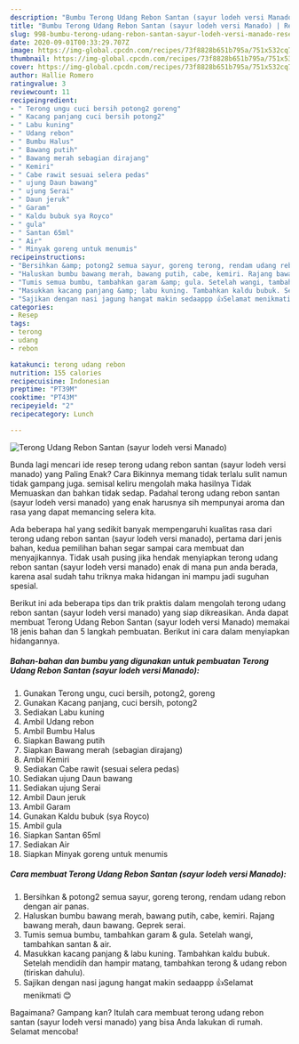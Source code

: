 ```yaml
---
description: "Bumbu Terong Udang Rebon Santan (sayur lodeh versi Manado) | Resep Bumbu Terong Udang Rebon Santan (sayur lodeh versi Manado) Yang Enak dan Simpel"
title: "Bumbu Terong Udang Rebon Santan (sayur lodeh versi Manado) | Resep Bumbu Terong Udang Rebon Santan (sayur lodeh versi Manado) Yang Enak dan Simpel"
slug: 998-bumbu-terong-udang-rebon-santan-sayur-lodeh-versi-manado-resep-bumbu-terong-udang-rebon-santan-sayur-lodeh-versi-manado-yang-enak-dan-simpel
date: 2020-09-01T00:33:29.707Z
image: https://img-global.cpcdn.com/recipes/73f8828b651b795a/751x532cq70/terong-udang-rebon-santan-sayur-lodeh-versi-manado-foto-resep-utama.jpg
thumbnail: https://img-global.cpcdn.com/recipes/73f8828b651b795a/751x532cq70/terong-udang-rebon-santan-sayur-lodeh-versi-manado-foto-resep-utama.jpg
cover: https://img-global.cpcdn.com/recipes/73f8828b651b795a/751x532cq70/terong-udang-rebon-santan-sayur-lodeh-versi-manado-foto-resep-utama.jpg
author: Hallie Romero
ratingvalue: 3
reviewcount: 11
recipeingredient:
- " Terong ungu cuci bersih potong2 goreng"
- " Kacang panjang cuci bersih potong2"
- " Labu kuning"
- " Udang rebon"
- " Bumbu Halus"
- " Bawang putih"
- " Bawang merah sebagian dirajang"
- " Kemiri"
- " Cabe rawit sesuai selera pedas"
- " ujung Daun bawang"
- " ujung Serai"
- " Daun jeruk"
- " Garam"
- " Kaldu bubuk sya Royco"
- " gula"
- " Santan 65ml"
- " Air"
- " Minyak goreng untuk menumis"
recipeinstructions:
- "Bersihkan &amp; potong2 semua sayur, goreng terong, rendam udang rebon dengan air panas."
- "Haluskan bumbu bawang merah, bawang putih, cabe, kemiri. Rajang bawang merah, daun bawang. Geprek serai."
- "Tumis semua bumbu, tambahkan garam &amp; gula. Setelah wangi, tambahkan santan &amp; air."
- "Masukkan kacang panjang &amp; labu kuning. Tambahkan kaldu bubuk. Setelah mendidih dan hampir matang, tambahkan terong &amp; udang rebon (tiriskan dahulu)."
- "Sajikan dengan nasi jagung hangat makin sedaappp 👍Selamat menikmati 😊"
categories:
- Resep
tags:
- terong
- udang
- rebon

katakunci: terong udang rebon 
nutrition: 155 calories
recipecuisine: Indonesian
preptime: "PT39M"
cooktime: "PT43M"
recipeyield: "2"
recipecategory: Lunch

---
```



![Terong Udang Rebon Santan (sayur lodeh versi Manado)](https://img-global.cpcdn.com/recipes/73f8828b651b795a/751x532cq70/terong-udang-rebon-santan-sayur-lodeh-versi-manado-foto-resep-utama.jpg)

Bunda lagi mencari ide resep terong udang rebon santan (sayur lodeh versi manado) yang Paling Enak? Cara Bikinnya memang tidak terlalu sulit namun tidak gampang juga. semisal keliru mengolah maka hasilnya Tidak Memuaskan dan bahkan tidak sedap. Padahal terong udang rebon santan (sayur lodeh versi manado) yang enak harusnya sih mempunyai aroma dan rasa yang dapat memancing selera kita.



Ada beberapa hal yang sedikit banyak mempengaruhi kualitas rasa dari terong udang rebon santan (sayur lodeh versi manado), pertama dari jenis bahan, kedua pemilihan bahan segar sampai cara membuat dan menyajikannya. Tidak usah pusing jika hendak menyiapkan terong udang rebon santan (sayur lodeh versi manado) enak di mana pun anda berada, karena asal sudah tahu triknya maka hidangan ini mampu jadi suguhan spesial.


Berikut ini ada beberapa tips dan trik praktis dalam mengolah terong udang rebon santan (sayur lodeh versi manado) yang siap dikreasikan. Anda dapat membuat Terong Udang Rebon Santan (sayur lodeh versi Manado) memakai 18 jenis bahan dan 5 langkah pembuatan. Berikut ini cara dalam menyiapkan hidangannya.

<!--inarticleads1-->

##### Bahan-bahan dan bumbu yang digunakan untuk pembuatan Terong Udang Rebon Santan (sayur lodeh versi Manado):

1. Gunakan  Terong ungu, cuci bersih, potong2, goreng
1. Gunakan  Kacang panjang, cuci bersih, potong2
1. Sediakan  Labu kuning
1. Ambil  Udang rebon
1. Ambil  Bumbu Halus
1. Siapkan  Bawang putih
1. Siapkan  Bawang merah (sebagian dirajang)
1. Ambil  Kemiri
1. Sediakan  Cabe rawit (sesuai selera pedas)
1. Sediakan  ujung Daun bawang
1. Sediakan  ujung Serai
1. Ambil  Daun jeruk
1. Ambil  Garam
1. Gunakan  Kaldu bubuk (sya Royco)
1. Ambil  gula
1. Siapkan  Santan 65ml
1. Sediakan  Air
1. Siapkan  Minyak goreng untuk menumis




<!--inarticleads2-->

##### Cara membuat Terong Udang Rebon Santan (sayur lodeh versi Manado):

1. Bersihkan &amp; potong2 semua sayur, goreng terong, rendam udang rebon dengan air panas.
1. Haluskan bumbu bawang merah, bawang putih, cabe, kemiri. Rajang bawang merah, daun bawang. Geprek serai.
1. Tumis semua bumbu, tambahkan garam &amp; gula. Setelah wangi, tambahkan santan &amp; air.
1. Masukkan kacang panjang &amp; labu kuning. Tambahkan kaldu bubuk. Setelah mendidih dan hampir matang, tambahkan terong &amp; udang rebon (tiriskan dahulu).
1. Sajikan dengan nasi jagung hangat makin sedaappp 👍Selamat menikmati 😊




Bagaimana? Gampang kan? Itulah cara membuat terong udang rebon santan (sayur lodeh versi manado) yang bisa Anda lakukan di rumah. Selamat mencoba!
